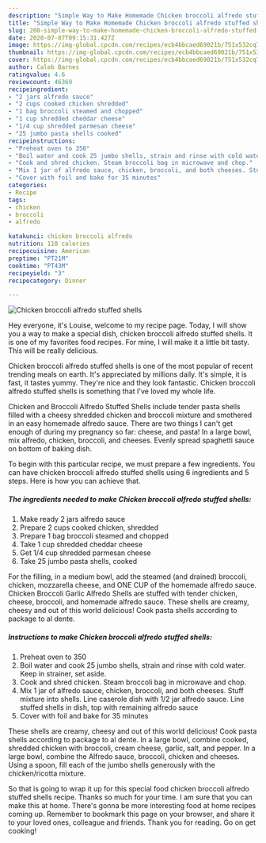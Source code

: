 ```yaml
---
description: "Simple Way to Make Homemade Chicken broccoli alfredo stuffed shells"
title: "Simple Way to Make Homemade Chicken broccoli alfredo stuffed shells"
slug: 208-simple-way-to-make-homemade-chicken-broccoli-alfredo-stuffed-shells
date: 2020-07-07T09:15:31.427Z
image: https://img-global.cpcdn.com/recipes/ecb4bbcaed69021b/751x532cq70/chicken-broccoli-alfredo-stuffed-shells-recipe-main-photo.jpg
thumbnail: https://img-global.cpcdn.com/recipes/ecb4bbcaed69021b/751x532cq70/chicken-broccoli-alfredo-stuffed-shells-recipe-main-photo.jpg
cover: https://img-global.cpcdn.com/recipes/ecb4bbcaed69021b/751x532cq70/chicken-broccoli-alfredo-stuffed-shells-recipe-main-photo.jpg
author: Caleb Barnes
ratingvalue: 4.6
reviewcount: 46369
recipeingredient:
- "2 jars alfredo sauce"
- "2 cups cooked chicken shredded"
- "1 bag broccoli steamed and chopped"
- "1 cup shredded cheddar cheese"
- "1/4 cup shredded parmesan cheese"
- "25 jumbo pasta shells cooked"
recipeinstructions:
- "Preheat oven to 350"
- "Boil water and cook 25 jumbo shells, strain and rinse with cold water. Keep in strainer, set aside."
- "Cook and shred chicken. Steam broccoli bag in microwave and chop."
- "Mix 1 jar of alfredo sauce, chicken, broccoli, and both cheeses. Stuff mixture into shells. Line caserole dish with 1/2 jar alfredo sauce. Line stuffed shells in dish, top with remaining alfredo sauce"
- "Cover with foil and bake for 35 minutes"
categories:
- Recipe
tags:
- chicken
- broccoli
- alfredo

katakunci: chicken broccoli alfredo 
nutrition: 110 calories
recipecuisine: American
preptime: "PT21M"
cooktime: "PT43M"
recipeyield: "3"
recipecategory: Dinner

---
```



![Chicken broccoli alfredo stuffed shells](https://img-global.cpcdn.com/recipes/ecb4bbcaed69021b/751x532cq70/chicken-broccoli-alfredo-stuffed-shells-recipe-main-photo.jpg)

Hey everyone, it's Louise, welcome to my recipe page. Today, I will show you a way to make a special dish, chicken broccoli alfredo stuffed shells. It is one of my favorites food recipes. For mine, I will make it a little bit tasty. This will be really delicious.

Chicken broccoli alfredo stuffed shells is one of the most popular of recent trending meals on earth. It's appreciated by millions daily. It's simple, it is fast, it tastes yummy. They're nice and they look fantastic. Chicken broccoli alfredo stuffed shells is something that I've loved my whole life.

Chicken and Broccoli Alfredo Stuffed Shells include tender pasta shells filled with a cheesy shredded chicken and broccoli mixture and smothered in an easy homemade alfredo sauce. There are two things I can&#39;t get enough of during my pregnancy so far: cheese, and pasta! In a large bowl, mix alfredo, chicken, broccoli, and cheeses. Evenly spread spaghetti sauce on bottom of baking dish.


To begin with this particular recipe, we must prepare a few ingredients. You can have chicken broccoli alfredo stuffed shells using 6 ingredients and 5 steps. Here is how you can achieve that.

<!--inarticleads1-->

##### The ingredients needed to make Chicken broccoli alfredo stuffed shells:

1. Make ready 2 jars alfredo sauce
1. Prepare 2 cups cooked chicken, shredded
1. Prepare 1 bag broccoli steamed and chopped
1. Take 1 cup shredded cheddar cheese
1. Get 1/4 cup shredded parmesan cheese
1. Take 25 jumbo pasta shells, cooked


For the filling, in a medium bowl, add the steamed (and drained) broccoli, chicken, mozzarella cheese, and ONE CUP of the homemade alfredo sauce. Chicken Broccoli Garlic Alfredo Shells are stuffed with tender chicken, cheese, broccoli, and homemade alfredo sauce. These shells are creamy, cheesy and out of this world delicious! Cook pasta shells according to package to al dente. 

<!--inarticleads2-->

##### Instructions to make Chicken broccoli alfredo stuffed shells:

1. Preheat oven to 350
1. Boil water and cook 25 jumbo shells, strain and rinse with cold water. Keep in strainer, set aside.
1. Cook and shred chicken. Steam broccoli bag in microwave and chop.
1. Mix 1 jar of alfredo sauce, chicken, broccoli, and both cheeses. Stuff mixture into shells. Line caserole dish with 1/2 jar alfredo sauce. Line stuffed shells in dish, top with remaining alfredo sauce
1. Cover with foil and bake for 35 minutes


These shells are creamy, cheesy and out of this world delicious! Cook pasta shells according to package to al dente. In a large bowl, combine cooked, shredded chicken with broccoli, cream cheese, garlic, salt, and pepper. In a large bowl, combine the Alfredo sauce, broccoli, chicken and cheeses. Using a spoon, fill each of the jumbo shells generously with the chicken/ricotta mixture. 

So that is going to wrap it up for this special food chicken broccoli alfredo stuffed shells recipe. Thanks so much for your time. I am sure that you can make this at home. There's gonna be more interesting food at home recipes coming up. Remember to bookmark this page on your browser, and share it to your loved ones, colleague and friends. Thank you for reading. Go on get cooking!

